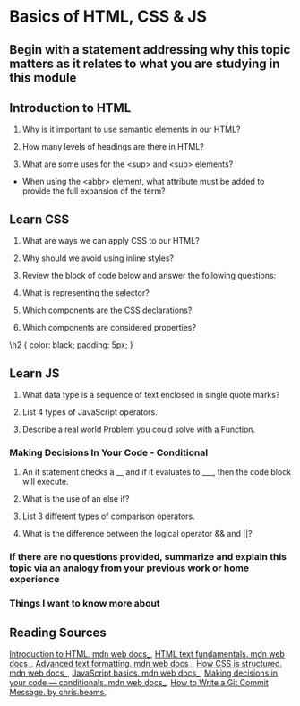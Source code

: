 # Basics of HTML, CSS & JS

## Begin with a statement addressing why this topic matters as it relates to what you are studying in this module

## Introduction to HTML

1. Why is it important to use semantic elements in our HTML?

2. How many levels of headings are there in HTML?

3. What are some uses for the \<sup> and \<sub> elements?

* When using the \<abbr> element, what attribute must be added to provide the full expansion of the term?

## Learn CSS

1. What are ways we can apply CSS to our HTML?

2. Why should we avoid using inline styles?

3. Review the block of code below and answer the following questions:
  1. What is representing the selector?
  2. Which components are the CSS declarations?
  3. Which components are considered properties?

  \h2 {
     color: black;
     padding: 5px;
   }

## Learn JS

1. What data type is a sequence of text enclosed in single quote marks?

2. List 4 types of JavaScript operators.

3. Describe a real world Problem you could solve with a Function.

### Making Decisions In Your Code - Conditional

1. An if statement checks a __ and if it evaluates to ___, then the code block will execute.

2. What is the use of an else if?

3. List 3 different types of comparison operators.

4. What is the difference between the logical operator && and ||?

### If there are no questions provided, summarize and explain this topic via an analogy from your previous work or home experience

### Things I want to know more about

## Reading Sources

[Introduction to HTML. mdn web docs_](https://developer.mozilla.org/en-US/docs/Learn/HTML/Introduction_to_HTML),
[HTML text fundamentals. mdn web docs_](https://developer.mozilla.org/en-US/docs/Learn/HTML/Introduction_to_HTML/HTML_text_fundamentals),
[Advanced text formatting. mdn web docs_](https://developer.mozilla.org/en-US/docs/Learn/HTML/Introduction_to_HTML/Advanced_text_formatting),
[How CSS is structured. mdn web docs_](https://developer.mozilla.org/en-US/docs/Learn/CSS/First_steps/How_CSS_is_structured),
[JavaScript basics. mdn web docs_](https://developer.mozilla.org/en-US/docs/Learn/Getting_started_with_the_web/JavaScript_basics),
[Making decisions in your code — conditionals. mdn web docs_](https://developer.mozilla.org/en-US/docs/Learn/JavaScript/Building_blocks/conditionals),
[How to Write a Git Commit Message. by chris.beams](https://cbea.ms/git-commit/),
